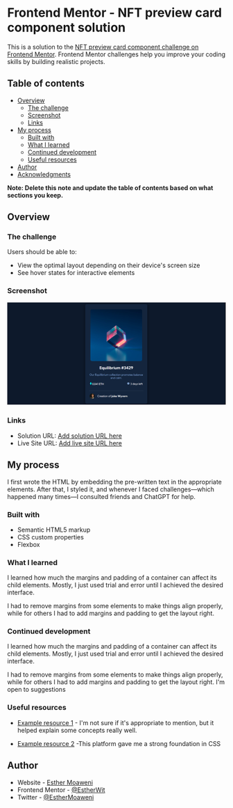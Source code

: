 # Frontend Mentor - NFT preview card component solution

This is a solution to the [NFT preview card component challenge on Frontend Mentor](https://www.frontendmentor.io/challenges/nft-preview-card-component-SbdUL_w0U). Frontend Mentor challenges help you improve your coding skills by building realistic projects. 

## Table of contents

- [Overview](#overview)
  - [The challenge](#the-challenge)
  - [Screenshot](#screenshot)
  - [Links](#links)
- [My process](#my-process)
  - [Built with](#built-with)
  - [What I learned](#what-i-learned)
  - [Continued development](#continued-development)
  - [Useful resources](#useful-resources)
- [Author](#author)
- [Acknowledgments](#acknowledgments)

**Note: Delete this note and update the table of contents based on what sections you keep.**

## Overview

### The challenge

Users should be able to:

- View the optimal layout depending on their device's screen size
- See hover states for interactive elements

### Screenshot

![](./images/Screenshot%201.png)


### Links

- Solution URL: [Add solution URL here](https://your-solution-url.com)
- Live Site URL: [Add live site URL here](https://your-live-site-url.com)

## My process
I first wrote the HTML by embedding the pre-written text in the appropriate elements.
After that, I styled it, and whenever I faced challenges—which happened many times—I consulted friends and ChatGPT for help.
### Built with

- Semantic HTML5 markup
- CSS custom properties
- Flexbox


### What I learned
I learned how much the margins and padding of a container can affect its child elements.
Mostly, I just used trial and error until I achieved the desired interface.

I had to remove margins from some elements to make things align properly, while for others I had to add margins and padding to get the layout right.
### Continued development
I learned how much the margins and padding of a container can affect its child elements.
Mostly, I just used trial and error until I achieved the desired interface.

I had to remove margins from some elements to make things align properly, while for others I had to add margins and padding to get the layout right. I'm open to suggestions

### Useful resources

- [Example resource 1](https://chatgpt.com/) -  I'm not sure if it's appropriate to mention, but it helped explain some concepts really well.

- [Example resource 2](https://frontendmasters.com/) -This platform gave me a strong foundation in CSS

## Author

- Website - [Esther Moaweni](https://www.your-site.com)
- Frontend Mentor - [@EstherWit](https://www.frontendmentor.io/profile/EstherWit)
- Twitter - [@EstherMoaweni](https://www.twitter.com/EstherMoaweni)

